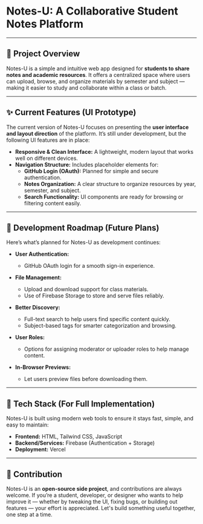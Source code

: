 # Notes-U: A Collaborative Student Notes Platform

---

## 📘 Project Overview

Notes-U is a simple and intuitive web app designed for **students to share notes and academic resources**. It offers a centralized space where users can upload, browse, and organize materials by semester and subject — making it easier to study and collaborate within a class or batch.

---

## ✨ Current Features (UI Prototype)

The current version of Notes-U focuses on presenting the **user interface and layout direction** of the platform. It’s still under development, but the following UI features are in place:

- **Responsive & Clean Interface:** A lightweight, modern layout that works well on different devices.
- **Navigation Structure:** Includes placeholder elements for:
  - **GitHub Login (OAuth):** Planned for simple and secure authentication.
  - **Notes Organization:** A clear structure to organize resources by year, semester, and subject.
  - **Search Functionality:** UI components are ready for browsing or filtering content easily.

---

## 🚀 Development Roadmap (Future Plans)

Here’s what’s planned for Notes-U as development continues:

- **User Authentication:**
  - GitHub OAuth login for a smooth sign-in experience.

- **File Management:**
  - Upload and download support for class materials.
  - Use of Firebase Storage to store and serve files reliably.

- **Better Discovery:**
  - Full-text search to help users find specific content quickly.
  - Subject-based tags for smarter categorization and browsing.

- **User Roles:**
  - Options for assigning moderator or uploader roles to help manage content.

- **In-Browser Previews:**
  - Let users preview files before downloading them.

---

## 🔧 Tech Stack (For Full Implementation)

Notes-U is built using modern web tools to ensure it stays fast, simple, and easy to maintain:

- **Frontend:** HTML, Tailwind CSS, JavaScript  
- **Backend/Services:** Firebase (Authentication + Storage)  
- **Deployment:** Vercel  

---

## 🙌 Contribution

Notes-U is an **open-source side project**, and contributions are always welcome. If you’re a student, developer, or designer who wants to help improve it — whether by tweaking the UI, fixing bugs, or building out features — your effort is appreciated. Let's build something useful together, one step at a time.